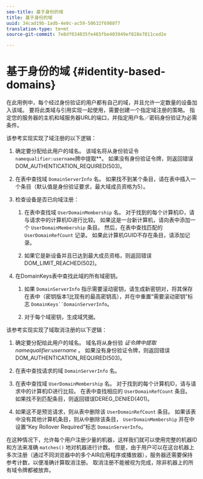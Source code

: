 ```yaml
---
seo-title: 基于身份的域
title: 基于身份的域
uuid: 34cad19b-1adb-4e0c-ac59-50632f6988f7
translation-type: tm+mt
source-git-commit: 7e8df034035fe465fbe403949ef828e7811ced2e

---
```



# 基于身份的域 {#identity-based-domains}

在此用例中，每个经过身份验证的用户都有自己的域，并且允许一定数量的设备加入该域。 要将此类域与引用实现一起使用，需要创建一个指定域注册的策略。 指定您的服务器的主机和域服务器URL的端口，并指定用户名／密码身份验证为必需条件。

该参考实现实现了域注册的以下逻辑：

1. 确定要分配给此用户的域名。 该域名将从身份验证令 `namequalifier:username`牌中提取**。 如果没有身份验证令牌，则返回错误DOM_AUTHENTICATION_REQUIRED(503)。
1. 在表中查找域 `DomainServerInfo` 名。 如果找不到某个条目，请在表中插入一个条目（默认值是身份验证要求，最大域成员资格为5）。
1. 检查设备是否已向域注册：

   1. 在表中查找域 `UserDomainMembership` 名。 对于找到的每个计算机ID，请与请求中的计算机ID进行比较。 如果这是一台新计算机，请向表中添加一个 `UserDomainMembership` 条目。 然后，在表中查找匹配的 `UserDomainRefCount` 记录。 如果此计算机GUID不存在条目，请添加记录。

   1. 如果它是新设备并且已达到最大成员资格，则返回错误DOM_LIMIT_REACHED(502)。

1. 在DomainKeys表中查找此域的所有域密钥。

   1. 如果 `DomainServerInfo` 指示需要滚动密钥，请生成新密钥对，将其保存在表中（密钥版本1比现有的最高密钥高），并在中重置“需要滚动密钥”标志 `DomainKeys``DomainServerInfo`。

   1. 对于每个域密钥，生成域凭据。

该参考实现实现了域取消注册的以下逻辑：

1. 确定要分配给此用户的域名。 域名将从身份验 *证令牌中提取namequalifier:username* 。 如果没有身份验证令牌，则返回错误DOM_AUTHENTICATION_REQUIRED(503)。
1. 在表中查找请求的域 `DomainServerInfo` 名。
1. 在表中查找域 `UserDomainMembership` 名。 对于找到的每个计算机ID，请与请求中的计算机ID进行比较。 在表中查找相应的 `UserDomainRefCount` 条目。 如果找不到匹配条目，则返回错误DEREG_DENIED(401)。

1. 如果这不是预览请求，则从表中删除该 `UserDomainRefCount` 条目。 如果该表中没有其他计算机条目，则从中删除该条目， `UserDomainMembership` 并在中设置“Key Rollover Required”标志 `DomainServerInfo`。

在这种情况下，允许每个用户注册少量的机器，这样我们就可以使用完整的机器ID和方法来准确 `matches()` 地对机器进行计数。 但是，由于用户可以在这台机器上多次注册（通过不同浏览器中的多个AIR应用程序或播放器），服务器还需要保持参考计数，以便准确计算取消注册。 取消注册不能被视为完成，除非机器上的所有域令牌都被放弃。
